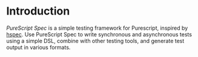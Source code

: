 # Introduction

*PureScript Spec* is a simple testing framework for Purescript, inspired by
[hspec](http://hspec.github.io/). Use PureScript Spec to write synchronous and
asynchronous tests using a simple DSL, combine with other testing tools, and
generate test output in various formats.

